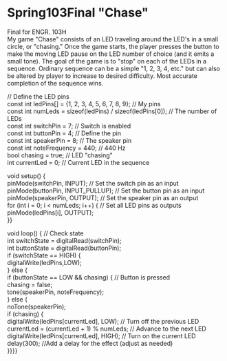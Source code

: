 # Spring103Final "Chase"
Final for ENGR. 103H  
My game "Chase" consists of an LED traveling around the LED's in a small circle, or "chasing."
Once the game starts, the player presses the button to make the moving LED pause on the LED number of choice (and it emits a small tone).
The goal of the game is to "stop" on each of the LEDs in a sequence. 
Ordinary sequence can be a simple "1, 2, 3, 4, etc." but can also be altered by player to increase to desired difficulty. 
Most accurate completion of the sequence wins.  

// Define the LED pins  
const int ledPins[] = {1, 2, 3, 4, 5, 6, 7, 8, 9}; // My pins  
const int numLeds = sizeof(ledPins) / sizeof(ledPins[0]); // The number of LEDs  
const int switchPin = 7; // Switch is enabled  
const int buttonPin = 4; // Define the pin  
const int speakerPin = 8; // The speaker pin  
const int noteFrequency = 440; // 440 Hz  
bool chasing = true; // LED "chasing"  
int currentLed = 0; // Current LED in the sequence

void setup() {  
pinMode(switchPin, INPUT); // Set the switch pin as an input  
pinMode(buttonPin, INPUT_PULLUP);   // Set the button pin as an input  
pinMode(speakerPin, OUTPUT); // Set the speaker pin as an output  
for (int i = 0; i < numLeds; i++) {  // Set all LED pins as outputs  
pinMode(ledPins[i], OUTPUT);  
}}

void loop() { // Check state  
int switchState = digitalRead(switchPin);  
int buttonState = digitalRead(buttonPin);  
if (switchState == HIGH) {  
digitalWrite(ledPins,LOW);  
} else {  
if (buttonState == LOW && chasing) { // Button is pressed  
chasing = false;  
tone(speakerPin, noteFrequency);  
} else {  
noTone(speakerPin);  
if (chasing) {  
digitalWrite(ledPins[currentLed], LOW); // Turn off the previous LED  
currentLed = (currentLed + 1) % numLeds; // Advance to the next LED  
digitalWrite(ledPins[currentLed], HIGH); // Turn on the current LED  
delay(300); //Add a delay for the effect (adjust as needed)  
}}}}
